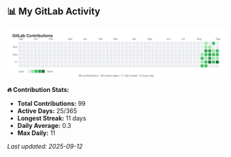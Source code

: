 <!-- GITLAB-STATS:START -->
## 📊 My GitLab Activity

![GitLab Contributions](./gitlab-contributions.svg)

**🔥 Contribution Stats:**
- **Total Contributions:** 99
- **Active Days:** 25/365
- **Longest Streak:** 11 days
- **Daily Average:** 0.3
- **Max Daily:** 11

*Last updated: 2025-09-12*
<!-- GITLAB-STATS:END -->
